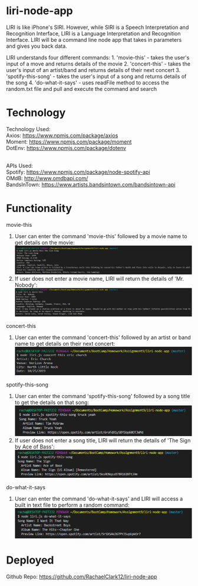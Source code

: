 # liri-node-app
LIRI is like iPhone's SIRI. However, while SIRI is a Speech Interpretation and Recognition Interface, LIRI is a Language Interpretation and Recognition Interface. LIRI will be a command line node app that takes in parameters and gives you back data.


LIRI understands four different commands:
    1. 'movie-this' - takes the user's input of a move and returns details of the movie
    2. 'concert-this' - takes the user's input of an artist/band and returns details of their next concert 
    3. 'spotify-this-song' - takes the user's input of a song and returns details of the song
    4. 'do-what-it-says' - uses readFile method to access the random.txt file and pull and execute the command and search

# Technology
Technology Used:
    <br>Axios: https://www.npmjs.com/package/axios
    <br>Moment: https://www.npmjs.com/package/moment
    <br>DotEnv: https://www.npmjs.com/package/dotenv

<br>APIs Used:
    <br>Spotify: https://www.npmjs.com/package/node-spotify-api
    <br>OMdB: http://www.omdbapi.com/
    <br>BandsInTown: https://www.artists.bandsintown.com/bandsintown-api

# Functionality
movie-this
1. User can enter the command 'movie-this' followed by a movie name to get details on the movie:
![Screenshot](/screenshots/move-this_user_input.PNG)
2. If user does not enter a movie name, LIRI will return the details of 'Mr. Nobody':
![Screenshot](/screenshots/move-this_no_user_input.PNG)

concert-this
1. User can enter the command 'concert-this' followed by an artist or band name to get details on their next concert:
![Screenshot](/screenshots/concert-this.PNG)

spotify-this-song
1. User can enter the command 'spotify-this-song' followed by a song title to get the details on that song:
![Screenshot](/screenshots/spotify-this-song_user_input.PNG)
2. If user does not enter a song title, LIRI will return the details of 'The Sign by Ace of Bass':
![Screenshot](/screenshots/spotify-this-song_no_user_input.PNG)

do-what-it-says
1. User can enter the command 'do-what-it-says' and LIRI will access a built in text file to perform a random command:
![Screenshot](/screenshots/do-what-it-says.PNG)


# Deployed
Github Repo: https://github.com/RachaelClark12/liri-node-app
